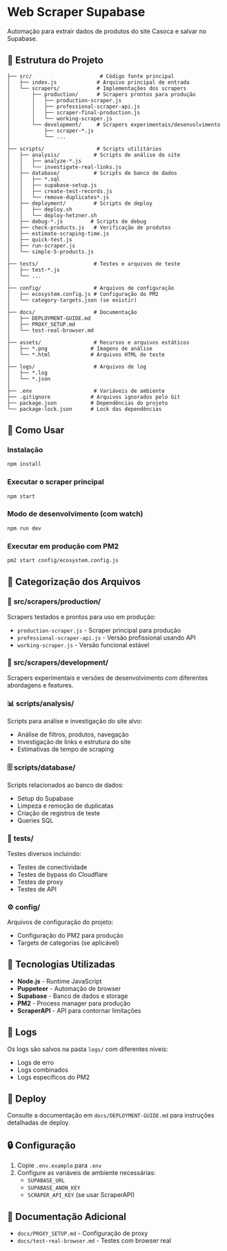 # Web Scraper Supabase

Automação para extrair dados de produtos do site Casoca e salvar no Supabase.

## 📁 Estrutura do Projeto

```
├── src/                      # Código fonte principal
│   ├── index.js             # Arquivo principal de entrada
│   └── scrapers/            # Implementações dos scrapers
│       ├── production/      # Scrapers prontos para produção
│       │   ├── production-scraper.js
│       │   ├── professional-scraper-api.js
│       │   ├── scraper-final-production.js
│       │   └── working-scraper.js
│       └── development/     # Scrapers experimentais/desenvolvimento
│           ├── scraper-*.js
│           └── ...
│
├── scripts/                 # Scripts utilitários
│   ├── analysis/           # Scripts de análise do site
│   │   ├── analyze-*.js
│   │   └── investigate-real-links.js
│   ├── database/           # Scripts de banco de dados
│   │   ├── *.sql
│   │   ├── supabase-setup.js
│   │   ├── create-test-records.js
│   │   └── remove-duplicates*.js
│   ├── deployment/         # Scripts de deploy
│   │   ├── deploy.sh
│   │   └── deploy-hetzner.sh
│   ├── debug-*.js         # Scripts de debug
│   ├── check-products.js   # Verificação de produtos
│   ├── estimate-scraping-time.js
│   ├── quick-test.js
│   ├── run-scraper.js
│   └── simple-5-products.js
│
├── tests/                  # Testes e arquivos de teste
│   ├── test-*.js
│   └── ...
│
├── config/                 # Arquivos de configuração
│   ├── ecosystem.config.js # Configuração do PM2
│   └── category-targets.json (se existir)
│
├── docs/                   # Documentação
│   ├── DEPLOYMENT-GUIDE.md
│   ├── PROXY_SETUP.md
│   └── test-real-browser.md
│
├── assets/                 # Recursos e arquivos estáticos
│   ├── *.png              # Imagens de análise
│   └── *.html             # Arquivos HTML de teste
│
├── logs/                   # Arquivos de log
│   ├── *.log
│   └── *.json
│
├── .env                    # Variáveis de ambiente
├── .gitignore             # Arquivos ignorados pelo Git
├── package.json           # Dependências do projeto
└── package-lock.json      # Lock das dependências
```

## 🚀 Como Usar

### Instalação
```bash
npm install
```

### Executar o scraper principal
```bash
npm start
```

### Modo de desenvolvimento (com watch)
```bash
npm run dev
```

### Executar em produção com PM2
```bash
pm2 start config/ecosystem.config.js
```

## 📂 Categorização dos Arquivos

### 🔧 **src/scrapers/production/**
Scrapers testados e prontos para uso em produção:
- `production-scraper.js` - Scraper principal para produção
- `professional-scraper-api.js` - Versão profissional usando API
- `working-scraper.js` - Versão funcional estável

### 🧪 **src/scrapers/development/**
Scrapers experimentais e versões de desenvolvimento com diferentes abordagens e features.

### 📊 **scripts/analysis/**
Scripts para análise e investigação do site alvo:
- Análise de filtros, produtos, navegação
- Investigação de links e estrutura do site
- Estimativas de tempo de scraping

### 🗄️ **scripts/database/**
Scripts relacionados ao banco de dados:
- Setup do Supabase
- Limpeza e remoção de duplicatas
- Criação de registros de teste
- Queries SQL

### 🧪 **tests/**
Testes diversos incluindo:
- Testes de conectividade
- Testes de bypass do Cloudflare
- Testes de proxy
- Testes de API

### ⚙️ **config/**
Arquivos de configuração do projeto:
- Configuração do PM2 para produção
- Targets de categorias (se aplicável)

## 🔧 Tecnologias Utilizadas

- **Node.js** - Runtime JavaScript
- **Puppeteer** - Automação de browser
- **Supabase** - Banco de dados e storage
- **PM2** - Process manager para produção
- **ScraperAPI** - API para contornar limitações

## 📝 Logs

Os logs são salvos na pasta `logs/` com diferentes níveis:
- Logs de erro
- Logs combinados
- Logs específicos do PM2

## 🚀 Deploy

Consulte a documentação em `docs/DEPLOYMENT-GUIDE.md` para instruções detalhadas de deploy.

## 🔒 Configuração

1. Copie `.env.example` para `.env`
2. Configure as variáveis de ambiente necessárias:
   - `SUPABASE_URL`
   - `SUPABASE_ANON_KEY`
   - `SCRAPER_API_KEY` (se usar ScraperAPI)

## 📖 Documentação Adicional

- `docs/PROXY_SETUP.md` - Configuração de proxy
- `docs/test-real-browser.md` - Testes com browser real
